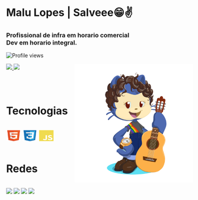# Malu Lopes | Salveee😁✌️

<h3>Profissional de infra em horario comercial<br> 
Dev em horario integral.</h3>
<p align="left"> <img src="https://komarev.com/ghpvc/?username=malu-ls" alt="Profile views" /> </p>

<div>
  <a href="https://github.com/malu-ls">
  <img height="160em" src="https://github-readme-stats.vercel.app/api?username=malu-ls&show_icons=true&theme=dracula&include_all_commits=true&count_private=true"/>
  <img height="160em" src="https://github-readme-stats.vercel.app/api/top-langs/?username=malu-ls&layout=compact&langs_count=7&theme=dracula"/>
  <img align="right" alt="Octocat-pic" height="320" src="./octocat-1668187086001.png">
  </a>
</div>
<br>  <br>  <br>

<h1>Tecnologias</h1>

<div style="display: inline_block"><br>
  <img align="center" alt="HTML" height="30" width="40" src="https://raw.githubusercontent.com/devicons/devicon/master/icons/html5/html5-original.svg">
  <img align="center" alt="CSS" height="30" width="40" src="https://raw.githubusercontent.com/devicons/devicon/master/icons/css3/css3-original.svg">
  <img align="center" alt="Js" height="30" width="40" src="https://raw.githubusercontent.com/devicons/devicon/master/icons/javascript/javascript-plain.svg">
</div>
  <br>
<h1>Redes</h1>
  <br>
<div> 
  <a href="https://instagram.com/malu_lsilva" target="_blank"><img src="https://img.shields.io/badge/-Instagram-%23E4405F?style=for-the-badge&logo=instagram&logoColor=white" target="_blank"></a>
 	<a href="https://www.twitch.tv/malu_ls" target="_blank"><img src="https://img.shields.io/badge/Twitch-9146FF?style=for-the-badge&logo=twitch&logoColor=white" target="_blank"></a>
  <a href = "mailto:marialuizalopessilva.10@gmail.com"><img src="https://img.shields.io/badge/-Gmail-%23333?style=for-the-badge&logo=gmail&logoColor=white" target="_blank"></a>
  <a href="https://www.linkedin.com/in/malu-lopes-sil/" target="_blank"><img src="https://img.shields.io/badge/-LinkedIn-%230077B5?style=for-the-badge&logo=linkedin&logoColor=white" target="_blank"></a> 
</div>
